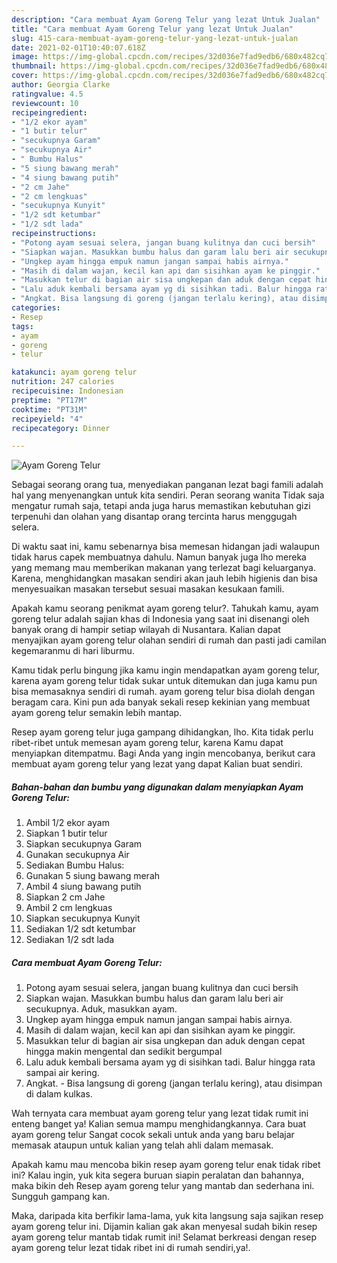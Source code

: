 ```yaml
---
description: "Cara membuat Ayam Goreng Telur yang lezat Untuk Jualan"
title: "Cara membuat Ayam Goreng Telur yang lezat Untuk Jualan"
slug: 415-cara-membuat-ayam-goreng-telur-yang-lezat-untuk-jualan
date: 2021-02-01T10:40:07.618Z
image: https://img-global.cpcdn.com/recipes/32d036e7fad9edb6/680x482cq70/ayam-goreng-telur-foto-resep-utama.jpg
thumbnail: https://img-global.cpcdn.com/recipes/32d036e7fad9edb6/680x482cq70/ayam-goreng-telur-foto-resep-utama.jpg
cover: https://img-global.cpcdn.com/recipes/32d036e7fad9edb6/680x482cq70/ayam-goreng-telur-foto-resep-utama.jpg
author: Georgia Clarke
ratingvalue: 4.5
reviewcount: 10
recipeingredient:
- "1/2 ekor ayam"
- "1 butir telur"
- "secukupnya Garam"
- "secukupnya Air"
- " Bumbu Halus"
- "5 siung bawang merah"
- "4 siung bawang putih"
- "2 cm Jahe"
- "2 cm lengkuas"
- "secukupnya Kunyit"
- "1/2 sdt ketumbar"
- "1/2 sdt lada"
recipeinstructions:
- "Potong ayam sesuai selera, jangan buang kulitnya dan cuci bersih"
- "Siapkan wajan. Masukkan bumbu halus dan garam lalu beri air secukupnya. Aduk, masukkan ayam."
- "Ungkep ayam hingga empuk namun jangan sampai habis airnya."
- "Masih di dalam wajan, kecil kan api dan sisihkan ayam ke pinggir."
- "Masukkan telur di bagian air sisa ungkepan dan aduk dengan cepat hingga makin mengental dan sedikit bergumpal"
- "Lalu aduk kembali bersama ayam yg di sisihkan tadi. Balur hingga rata sampai air kering."
- "Angkat. Bisa langsung di goreng (jangan terlalu kering), atau disimpan di dalam kulkas."
categories:
- Resep
tags:
- ayam
- goreng
- telur

katakunci: ayam goreng telur 
nutrition: 247 calories
recipecuisine: Indonesian
preptime: "PT17M"
cooktime: "PT31M"
recipeyield: "4"
recipecategory: Dinner

---
```



![Ayam Goreng Telur](https://img-global.cpcdn.com/recipes/32d036e7fad9edb6/680x482cq70/ayam-goreng-telur-foto-resep-utama.jpg)

Sebagai seorang orang tua, menyediakan panganan lezat bagi famili adalah hal yang menyenangkan untuk kita sendiri. Peran seorang  wanita Tidak saja mengatur rumah saja, tetapi anda juga harus memastikan kebutuhan gizi terpenuhi dan olahan yang disantap orang tercinta harus menggugah selera.

Di waktu  saat ini, kamu sebenarnya bisa memesan hidangan jadi walaupun tidak harus capek membuatnya dahulu. Namun banyak juga lho mereka yang memang mau memberikan makanan yang terlezat bagi keluarganya. Karena, menghidangkan masakan sendiri akan jauh lebih higienis dan bisa menyesuaikan masakan tersebut sesuai masakan kesukaan famili. 



Apakah kamu seorang penikmat ayam goreng telur?. Tahukah kamu, ayam goreng telur adalah sajian khas di Indonesia yang saat ini disenangi oleh banyak orang di hampir setiap wilayah di Nusantara. Kalian dapat menyajikan ayam goreng telur olahan sendiri di rumah dan pasti jadi camilan kegemaranmu di hari liburmu.

Kamu tidak perlu bingung jika kamu ingin mendapatkan ayam goreng telur, karena ayam goreng telur tidak sukar untuk ditemukan dan juga kamu pun bisa memasaknya sendiri di rumah. ayam goreng telur bisa diolah dengan beragam cara. Kini pun ada banyak sekali resep kekinian yang membuat ayam goreng telur semakin lebih mantap.

Resep ayam goreng telur juga gampang dihidangkan, lho. Kita tidak perlu ribet-ribet untuk memesan ayam goreng telur, karena Kamu dapat menyiapkan ditempatmu. Bagi Anda yang ingin mencobanya, berikut cara membuat ayam goreng telur yang lezat yang dapat Kalian buat sendiri.

<!--inarticleads1-->

##### Bahan-bahan dan bumbu yang digunakan dalam menyiapkan Ayam Goreng Telur:

1. Ambil 1/2 ekor ayam
1. Siapkan 1 butir telur
1. Siapkan secukupnya Garam
1. Gunakan secukupnya Air
1. Sediakan  Bumbu Halus:
1. Gunakan 5 siung bawang merah
1. Ambil 4 siung bawang putih
1. Siapkan 2 cm Jahe
1. Ambil 2 cm lengkuas
1. Siapkan secukupnya Kunyit
1. Sediakan 1/2 sdt ketumbar
1. Sediakan 1/2 sdt lada




<!--inarticleads2-->

##### Cara membuat Ayam Goreng Telur:

1. Potong ayam sesuai selera, jangan buang kulitnya dan cuci bersih
1. Siapkan wajan. Masukkan bumbu halus dan garam lalu beri air secukupnya. Aduk, masukkan ayam.
1. Ungkep ayam hingga empuk namun jangan sampai habis airnya.
1. Masih di dalam wajan, kecil kan api dan sisihkan ayam ke pinggir.
1. Masukkan telur di bagian air sisa ungkepan dan aduk dengan cepat hingga makin mengental dan sedikit bergumpal
1. Lalu aduk kembali bersama ayam yg di sisihkan tadi. Balur hingga rata sampai air kering.
1. Angkat. - Bisa langsung di goreng (jangan terlalu kering), atau disimpan di dalam kulkas.




Wah ternyata cara membuat ayam goreng telur yang lezat tidak rumit ini enteng banget ya! Kalian semua mampu menghidangkannya. Cara buat ayam goreng telur Sangat cocok sekali untuk anda yang baru belajar memasak ataupun untuk kalian yang telah ahli dalam memasak.

Apakah kamu mau mencoba bikin resep ayam goreng telur enak tidak ribet ini? Kalau ingin, yuk kita segera buruan siapin peralatan dan bahannya, maka bikin deh Resep ayam goreng telur yang mantab dan sederhana ini. Sungguh gampang kan. 

Maka, daripada kita berfikir lama-lama, yuk kita langsung saja sajikan resep ayam goreng telur ini. Dijamin kalian gak akan menyesal sudah bikin resep ayam goreng telur mantab tidak rumit ini! Selamat berkreasi dengan resep ayam goreng telur lezat tidak ribet ini di rumah sendiri,ya!.

